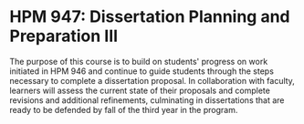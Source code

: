 # HPM 947: Dissertation Planning and Preparation III

The purpose of this course is to build on students' progress on work initiated in HPM 946 and continue to guide students through the steps necessary to complete a dissertation proposal. In collaboration with faculty, learners will assess the current state of their proposals and complete revisions and additional refinements, culminating in dissertations that are ready to be defended by fall of the third year in the program.
